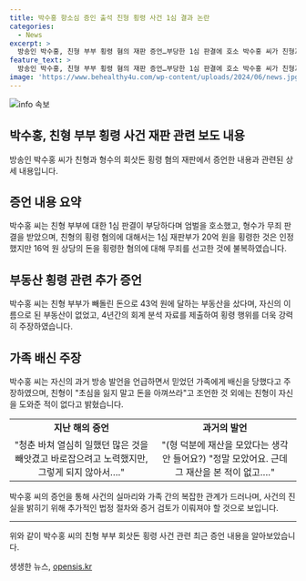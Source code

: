 ```yaml
---
title: 박수홍 항소심 증인 출석 친형 횡령 사건 1심 결과 논란
categories:
  - News
excerpt: >
  방송인 박수홍, 친형 부부 횡령 혐의 재판 증언…부당한 1심 판결에 호소 박수홍 씨가 친형과 형수의 회삿돈 횡령 혐의 재판에서 증인으로 출석해 부당한 1심 판결을 호소했습니다. 두 사람이 40억 대 부동산을 샀다는 주장과 함께 부당함을 주장한 박 씨는 자신의 노력이 물거품이 되어간다며 가족에 대한 배신감을 토로했습니다. 추가로 4년간의 회계 분석 자료를 제출하며 혐의를 부인했습니다.
feature_text: >
  방송인 박수홍, 친형 부부 횡령 혐의 재판 증언…부당한 1심 판결에 호소 박수홍 씨가 친형과 형수의 회삿돈 횡령 혐의 재판에서 증인으로 출석해 부당한 1심 판결을 호소했습니다. 두 사람이 40억 대 부동산을 샀다는 주장과 함께 부당함을 주장한 박 씨는 자신의 노력이 물거품이 되어간다며 가족에 대한 배신감을 토로했습니다. 추가로 4년간의 회계 분석 자료를 제출하며 혐의를 부인했습니다.
image: 'https://www.behealthy4u.com/wp-content/uploads/2024/06/news.jpg'
---
```


<p><img src="https://www.behealthy4u.com/wp-content/uploads/2024/06/news.jpg" alt="info 속보" /></p>

<h2>박수홍, 친형 부부 횡령 사건 재판 관련 보도 내용</h2>

<p data-ke-size="size16">방송인 박수홍 씨가 친형과 형수의 회삿돈 횡령 혐의 재판에서 증언한 내용과 관련된 상세 내용입니다.</p>

<h2 data-ke-size="size26">증언 내용 요약</h2>

<p data-ke-size="size16">박수홍 씨는 친형 부부에 대한 1심 판결이 부당하다며 엄벌을 호소했고, 형수가 무죄 판결을 받았으며, 친형의 횡령 혐의에 대해서는 1심 재판부가 20억 원을 횡령한 것은 인정했지만 16억 원 상당의 돈을 횡령한 혐의에 대해 무죄를 선고한 것에 불복하였습니다.</p>

<h2 data-ke-size="size26">부동산 횡령 관련 추가 증언</h2>

<p data-ke-size="size16">박수홍 씨는 친형 부부가 빼돌린 돈으로 43억 원에 달하는 부동산을 샀다며, 자신의 이름으로 된 부동산이 없었고, 4년간의 회계 분석 자료를 제출하여 횡령 행위를 더욱 강력히 주장하였습니다.</p>

<h2 data-ke-size="size26">가족 배신 주장</h2>

<p data-ke-size="size16">박수홍 씨는 자신의 과거 방송 발언을 언급하면서 믿었던 가족에게 배신을 당했다고 주장하였으며, 친형이 "초심을 잃지 말고 돈을 아껴쓰라"고 조언한 것 외에는 친형이 자신을 도와준 적이 없다고 밝혔습니다.</p>

<table>
  <tr>
    <td style="text-align: center; height: 17px;"><b>지난 해의 증언</b></td>
    <td style="text-align: center; height: 17px;"><b>과거의 발언</b></td>
  </tr>
  <tr>
    <td style="text-align: center; height: 17px;">"청춘 바쳐 열심히 일했던 많은 것을 빼앗겼고 바로잡으려고 노력했지만, 그렇게 되지 않아서…."</td>
    <td style="text-align: center; height: 17px;">"(형 덕분에 재산을 모았다는 생각 안 들어요?) "정말 모았어요. 근데 그 재산을 본 적이 없고…."</td>
  </tr>
</table>

<p data-ke-size="size16">박수홍 씨의 증언을 통해 사건의 실마리와 가족 간의 복잡한 관계가 드러나며, 사건의 진실을 밝히기 위해 추가적인 법정 절차와 증거 검토가 이뤄져야 할 것으로 보입니다.</p>

<hr>

<p data-ke-size="size16">위와 같이 박수홍 씨의 친형 부부 회삿돈 횡령 사건 관련 최근 증언 내용을 알아보았습니다.</p>
생생한 뉴스, <a href="https://opensis.kr" rel="dofollow">opensis.kr</a>


